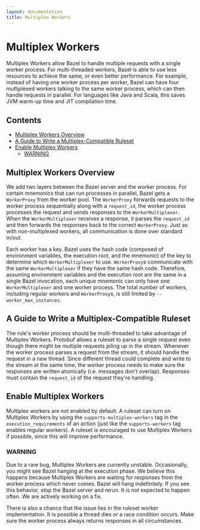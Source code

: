 ```yaml
---
layout: documentation
title: Multiplex Workers
---
```


# Multiplex Workers

Multiplex Workers allow Bazel to handle multiple requests with a single worker process. For multi-threaded workers, Bazel is able to use less resources to achieve the same, or even better performance. For example, instead of having one worker process per worker, Bazel can have four multiplexed workers talking to the same worker process, which can then handle requests in parallel. For languages like Java and Scala, this saves JVM warm-up time and JIT compilation time.

## Contents

*  [Multiplex Workers Overview](#multiplex-workers-overview)
*  [A Guide to Write a Multiplex-Compatible Ruleset](#a-guide-to-write-a-multiplex-compatible-ruleset)
*  [Enable Multiplex Workers](#enable-multiplex-workers)
   *  [WARNING](#warning)

## Multiplex Workers Overview

We add two layers between the Bazel server and the worker process. For certain mnemonics that can run processes in parallel, Bazel gets a `WorkerProxy` from the worker pool. The `WorkerProxy` forwards requests to the worker process sequentially along with a `request_id`, the worker process processes the request and sends responses to the `WorkerMultiplexer`. When the `WorkerMultiplexer` receives a response, it parses the `request_id` and then forwards the responses back to the correct `WorkerProxy`. Just as with non-multiplexed workers, all communication is done over standard in/out.

Each worker has a key. Bazel uses the hash code (composed of environment variables, the execution root, and the mnemonic) of the key to determine which `WorkerMultiplexer` to use. `WorkerProxy`s communicate with the same `WorkerMultiplexer` if they have the same hash code. Therefore, assuming environment variables and the execution root are the same in a single Bazel invocation, each unique mnemonic can only have one `WorkerMultiplexer` and one worker process. The total number of workers, including regular workers and `WorkerProxy`s, is still limited by `--worker_max_instances`.

## A Guide to Write a Multiplex-Compatible Ruleset

The rule's worker process should be multi-threaded to take advantage of Multiplex Workers. Protobuf allows a ruleset to parse a single request even though there might be multiple requests piling up in the stream. Whenever the worker process parses a request from the stream, it should handle the request in a new thread. Since different thread could complete and write to the stream at the same time, the worker process needs to make sure the responses are written atomically (i.e. messages don't overlap). Responses must contain the `request_id` of the request they're handling.

## Enable Multiplex Workers

Multiplex workers are not enabled by default. A ruleset can turn on Multiplex Workers by using the `supports-multiplex-workers` tag in the `execution_requirements` of an action (just like the `supports-workers` tag enables regular workers). A ruleset is encouraged to use Multiplex Workers if possible, since this will improve performance.

### WARNING 

Due to a rare bug, Multiplex Workers are currently unstable. Occasionally, you might see Bazel hanging at the execution phase. We believe this happens because Multiplex Workers are waiting for responses from the worker process which never comes. Bazel will hang indefinitely. If you see this behavior, stop the Bazel server and rerun. It is not expected to happen often. We are actively working on a fix.

There is also a chance that the issue lies in the ruleset worker implementation. It is possible a thread dies or a race condition occurs. Make sure the worker process always returns responses in all circumstances.
